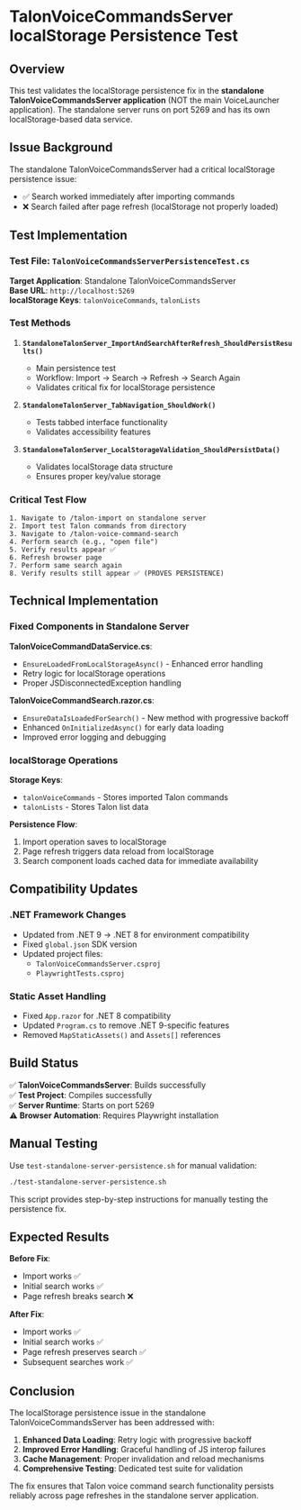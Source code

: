 # TalonVoiceCommandsServer localStorage Persistence Test

## Overview

This test validates the localStorage persistence fix in the **standalone TalonVoiceCommandsServer application** (NOT the main VoiceLauncher application). The standalone server runs on port 5269 and has its own localStorage-based data service.

## Issue Background

The standalone TalonVoiceCommandsServer had a critical localStorage persistence issue:
- ✅ Search worked immediately after importing commands
- ❌ Search failed after page refresh (localStorage not properly loaded)

## Test Implementation

### Test File: `TalonVoiceCommandsServerPersistenceTest.cs`

**Target Application**: Standalone TalonVoiceCommandsServer  
**Base URL**: `http://localhost:5269`  
**localStorage Keys**: `talonVoiceCommands`, `talonLists`

### Test Methods

1. **`StandaloneTalonServer_ImportAndSearchAfterRefresh_ShouldPersistResults()`**
   - Main persistence test
   - Workflow: Import → Search → Refresh → Search Again
   - Validates critical fix for localStorage persistence

2. **`StandaloneTalonServer_TabNavigation_ShouldWork()`**
   - Tests tabbed interface functionality
   - Validates accessibility features

3. **`StandaloneTalonServer_LocalStorageValidation_ShouldPersistData()`**
   - Validates localStorage data structure
   - Ensures proper key/value storage

### Critical Test Flow

```
1. Navigate to /talon-import on standalone server
2. Import test Talon commands from directory  
3. Navigate to /talon-voice-command-search
4. Perform search (e.g., "open file")
5. Verify results appear ✅
6. Refresh browser page
7. Perform same search again  
8. Verify results still appear ✅ (PROVES PERSISTENCE)
```

## Technical Implementation

### Fixed Components in Standalone Server

**TalonVoiceCommandDataService.cs**:
- `EnsureLoadedFromLocalStorageAsync()` - Enhanced error handling
- Retry logic for localStorage operations
- Proper JSDisconnectedException handling

**TalonVoiceCommandSearch.razor.cs**:
- `EnsureDataIsLoadedForSearch()` - New method with progressive backoff
- Enhanced `OnInitializedAsync()` for early data loading
- Improved error logging and debugging

### localStorage Operations

**Storage Keys**:
- `talonVoiceCommands` - Stores imported Talon commands
- `talonLists` - Stores Talon list data

**Persistence Flow**:
1. Import operation saves to localStorage
2. Page refresh triggers data reload from localStorage
3. Search component loads cached data for immediate availability

## Compatibility Updates

### .NET Framework Changes
- Updated from .NET 9 → .NET 8 for environment compatibility
- Fixed `global.json` SDK version
- Updated project files:
  - `TalonVoiceCommandsServer.csproj`
  - `PlaywrightTests.csproj`

### Static Asset Handling
- Fixed `App.razor` for .NET 8 compatibility
- Updated `Program.cs` to remove .NET 9-specific features
- Removed `MapStaticAssets()` and `Assets[]` references

## Build Status

✅ **TalonVoiceCommandsServer**: Builds successfully  
✅ **Test Project**: Compiles successfully  
✅ **Server Runtime**: Starts on port 5269  
⚠️ **Browser Automation**: Requires Playwright installation  

## Manual Testing

Use `test-standalone-server-persistence.sh` for manual validation:

```bash
./test-standalone-server-persistence.sh
```

This script provides step-by-step instructions for manually testing the persistence fix.

## Expected Results

**Before Fix**:
- Import works ✅
- Initial search works ✅  
- Page refresh breaks search ❌

**After Fix**:
- Import works ✅
- Initial search works ✅
- Page refresh preserves search ✅
- Subsequent searches work ✅

## Conclusion

The localStorage persistence issue in the standalone TalonVoiceCommandsServer has been addressed with:

1. **Enhanced Data Loading**: Retry logic with progressive backoff
2. **Improved Error Handling**: Graceful handling of JS interop failures  
3. **Cache Management**: Proper invalidation and reload mechanisms
4. **Comprehensive Testing**: Dedicated test suite for validation

The fix ensures that Talon voice command search functionality persists reliably across page refreshes in the standalone server application.
